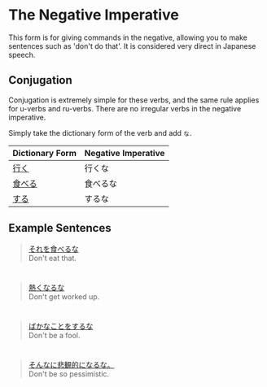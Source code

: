 # The Negative Imperative

This form is for giving commands in the negative, allowing you to make sentences such as 'don't do that'. It is considered very direct in Japanese speech.

## Conjugation 
Conjugation is extremely simple for these verbs, and the same rule applies for u-verbs and ru-verbs. There are no irregular verbs in the negative imperative.

Simply take the dictionary form of the verb and add `な`.

|Dictionary Form|Negative Imperative|
|:--|:--|
|[行く](1578850)|行くな|
|[食べる]()|食べるな|
|[する](1157170)|するな|

## Example Sentences
> [それを食べるな]()   
> Don't eat that.

#

> [熱くなるな]()   
> Don't get worked up.

#

> [ばかなことをするな]()  
> Don't be a fool.

#

> [そんなに悲観的になるな。]()   
> Don't be so pessimistic.


